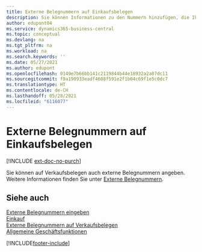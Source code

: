 ```yaml
---
title: Externe Belegnummern auf Einkaufsbelegen
description: Sie können Informationen zu den Nummern hinzufügen, die Ihre Kreditoren den von ihnen gesendeten Belegen zuweisen, indem Sie das Feld „Externe Dokumentnummer“ oder das Feld „Ihre Referenz“ verwenden. Hier erfahren Sie mehr über den Unterschied zwischen den beiden Feldern.
author: edupont04
ms.service: dynamics365-business-central
ms.topic: conceptual
ms.devlang: na
ms.tgt_pltfrm: na
ms.workload: na
ms.search.keywords: ''
ms.date: 05/27/2021
ms.author: edupont
ms.openlocfilehash: 0149e7b66bb141c2119844b44e18932a2a07dc11
ms.sourcegitcommit: f9a190933eadf4608f591e2f1b04c69f1e5c0dc7
ms.translationtype: HT
ms.contentlocale: de-CH
ms.lasthandoff: 05/28/2021
ms.locfileid: "6116077"
---
```

# <a name="external-document-numbers-on-purchase-documents"></a>Externe Belegnummern auf Einkaufsbelegen

[!INCLUDE [ext-doc-no-purch](includes/ext-doc-no-purch.md)]

Sie können auf Verkaufsbelegen auch externe Belegnummern angeben. Weitere Informationen finden Sie unter [Externe Belegnummern](sales-how-invoice-sales.md#external-document-numbers).

## <a name="see-also"></a>Siehe auch

[Externe Belegnummern eingeben](across-enter-external-document-numbers.md)  
[Einkauf](purchasing-manage-purchasing.md)  
[Externe Belegnummern auf Verkaufsbelegen](sales-how-invoice-sales.md#external-document-numbers)  
[Allgemeine Geschäftsfunktionen](ui-across-business-areas.md)  

[!INCLUDE[footer-include](includes/footer-banner.md)]